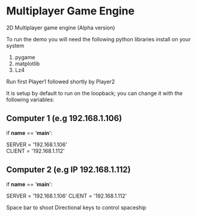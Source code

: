 # Multiplayer Game Engine
2D Multiplayer game engine (Alpha version) 

To run the demo you will need the following python libraries install on your system 
 1) pygame
 2) matplotlib  
 3) Lz4 

Run first Player1 followed shortly by Player2 

It is setup by default to run on the loopback; you can change it with the following variables:

## Computer 1 (e.g 192.168.1.106)

if __name__ == '__main__':

  SERVER = '192.168.1.106'  
  CLIENT = '192.168.1.112'

## Computer 2 (e.g IP 192.168.1.112)

if __name__ == '__main__':

  SERVER = '192.168.1.106'
  CLIENT = '192.168.1.112'

Space bar to shoot 
Directional keys to control spaceship
